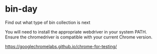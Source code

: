 # bin-day
Find out what type of bin collection is next

You will need to install the appropriate webdriver in your system PATH. Ensure the chromedriver is compatible with your current Chrome version.

https://googlechromelabs.github.io/chrome-for-testing/
